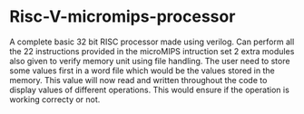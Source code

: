 # Risc-V-micromips-processor
A complete basic 32 bit RISC processor made using verilog. 
Can perform all the 22 instructions provided in the microMIPS intruction set
2 extra modules also given to verify memory unit using file handling. The user need to store some values first in a word file which would be the values stored in the memory. This value will now read and written throughout the code to display values of different operations. This would ensure if the operation is working correcty or not.

